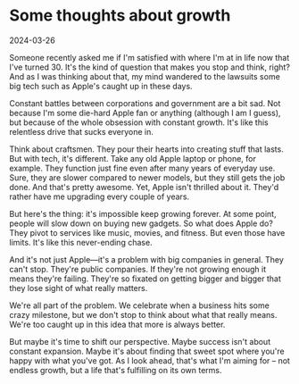 # Some thoughts about growth

2024-03-26

Someone recently asked me if I'm satisfied with where I'm at in life now that I've turned 30. It's the kind of question that makes you stop and think, right? And as I was thinking about that, my mind wandered to the lawsuits some big tech such as Apple's caught up in these days.

Constant battles between corporations and government are a bit sad. Not because I'm some die-hard Apple fan or anything (although I am I guess), but because of the whole obsession with constant growth. It's like this relentless drive that sucks everyone in.

Think about craftsmen. They pour their hearts into creating stuff that lasts. But with tech, it's different. Take any old Apple laptop or phone, for example. They function just fine even after many years of everyday use. Sure, they are slower compared to newer models, but they still gets the job done. And that's pretty awesome. Yet, Apple isn't thrilled about it. They'd rather have me upgrading every couple of years.

But here's the thing: it's impossible keep growing forever. At some point, people will slow down on buying new gadgets. So what does Apple do? They pivot to services like music, movies, and fitness. But even those have limits. It's like this never-ending chase.

And it's not just Apple—it's a problem with big companies in general. They can't stop. They're public companies. If they're not growing enough it means they're failing. They're so fixated on getting bigger and bigger that they lose sight of what really matters. 

We're all part of the problem. We celebrate when a business hits some crazy milestone, but we don't stop to think about what that really means. We're too caught up in this idea that more is always better.

But maybe it's time to shift our perspective. Maybe success isn't about constant expansion. Maybe it's about finding that sweet spot where you're happy with what you've got. As I look ahead, that's what I'm aiming for – not endless growth, but a life that's fulfilling on its own terms.
